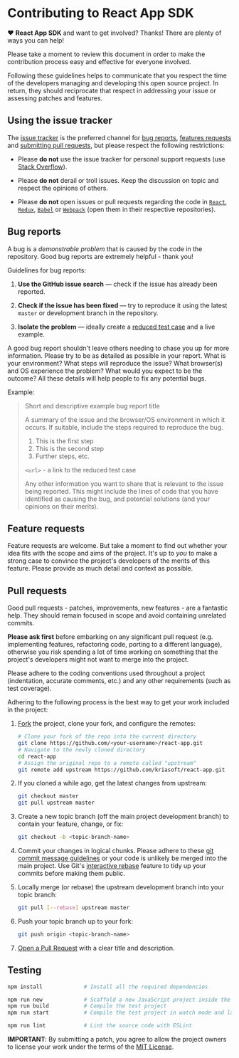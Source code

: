 # Contributing to React App SDK

♥ **React App SDK** and want to get involved? Thanks! There are plenty of ways you can help!

Please take a moment to review this document in order to make the contribution process easy and
effective for everyone involved.

Following these guidelines helps to communicate that you respect the time of the developers managing
and developing this open source project. In return, they should reciprocate that respect in
addressing your issue or assessing patches and features.


## Using the issue tracker

The [issue tracker](https://github.com/kriasoft/react-app/issues) is the preferred
channel for [bug reports](#bugs), [features requests](#features) and [submitting pull
requests](#pull-requests), but please respect the following restrictions:

* Please **do not** use the issue tracker for personal support requests (use [Stack
  Overflow](https://stackoverflow.com/questions/tagged/react-app)).

* Please **do not** derail or troll issues. Keep the discussion on topic and respect the opinions
  of others.

* Please **do not** open issues or pull requests regarding the code in
  [`React`](https://github.com/facebook/react),
  [`Redux`](https://github.com/reactjs/redux),
  [`Babel`](https://github.com/babel/babel) or
  [`Webpack`](https://github.com/webpack/webpack) (open them in their respective repositories).


<a name="bugs"></a>
## Bug reports

A bug is a _demonstrable problem_ that is caused by the code in the repository. Good bug reports are
extremely helpful - thank you!

Guidelines for bug reports:

1. **Use the GitHub issue search** &mdash; check if the issue has already been reported.

2. **Check if the issue has been fixed** &mdash; try to reproduce it using the latest `master` or
   development branch in the repository.

3. **Isolate the problem** &mdash; ideally create a [reduced test
   case](https://css-tricks.com/reduced-test-cases/) and a live example.

A good bug report shouldn't leave others needing to chase you up for more information. Please try to
be as detailed as possible in your report. What is your environment? What steps will reproduce the
issue? What browser(s) and OS experience the problem? What would you expect to be the outcome? All
these details will help people to fix any potential bugs.

Example:

> Short and descriptive example bug report title
>
> A summary of the issue and the browser/OS environment in which it occurs. If suitable, include the
> steps required to reproduce the bug.
>
> 1. This is the first step
> 2. This is the second step
> 3. Further steps, etc.
>
> `<url>` - a link to the reduced test case
>
> Any other information you want to share that is relevant to the issue being reported. This might
> include the lines of code that you have identified as causing the bug, and potential solutions
> (and your opinions on their merits).


<a name="features"></a>
## Feature requests

Feature requests are welcome. But take a moment to find out whether your idea fits with the scope
and aims of the project. It's up to *you* to make a strong case to convince the project's developers
of the merits of this feature. Please provide as much detail and context as possible.


<a name="pull-requests"></a>
## Pull requests

Good pull requests - patches, improvements, new features - are a fantastic help. They should remain
focused in scope and avoid containing unrelated commits.

**Please ask first** before embarking on any significant pull request (e.g. implementing features,
refactoring code, porting to a different language), otherwise you risk spending a lot of time
working on something that the project's developers might not want to merge into the project.

Please adhere to the coding conventions used throughout a project (indentation, accurate comments,
etc.) and any other requirements (such as test coverage).

Adhering to the following process is the best way to get your work included in the project:

1. [Fork](https://help.github.com/articles/fork-a-repo/) the project, clone your fork, and configure
   the remotes:

   ```bash
   # Clone your fork of the repo into the current directory
   git clone https://github.com/<your-username>/react-app.git
   # Navigate to the newly cloned directory
   cd react-app
   # Assign the original repo to a remote called "upstream"
   git remote add upstream https://github.com/kriasoft/react-app.git
   ```

2. If you cloned a while ago, get the latest changes from upstream:

   ```bash
   git checkout master
   git pull upstream master
   ```

3. Create a new topic branch (off the main project development branch) to contain your feature,
   change, or fix:

   ```bash
   git checkout -b <topic-branch-name>
   ```

4. Commit your changes in logical chunks. Please adhere to these [git commit message
   guidelines](http://tbaggery.com/2008/04/19/a-note-about-git-commit-messages.html) or your code is
   unlikely be merged into the main project. Use Git's [interactive
   rebase](https://help.github.com/articles/about-git-rebase/) feature to tidy up your commits
   before making them public.

5. Locally merge (or rebase) the upstream development branch into your topic branch:

   ```bash
   git pull [--rebase] upstream master
   ```

6. Push your topic branch up to your fork:

   ```bash
   git push origin <topic-branch-name>
   ```

7. [Open a Pull Request](https://help.github.com/articles/using-pull-requests/) with a clear title
   and description.

<a name="testing"></a>
## Testing

```bash
npm install             # Install all the required dependencies

npm run new             # Scaffold a new JavaScript project inside the /temp folder
npm run build           # Compile the test project
npm run start           # Compile the test project in watch mode and launche a dev server

npm run lint            # Lint the source code with ESLint
```

**IMPORTANT**: By submitting a patch, you agree to allow the project owners to license your work
under the terms of the [MIT License](LICENSE.txt).
